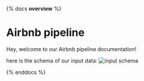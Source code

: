 {% docs __overview__ %}
# Airbnb pipeline

Hey, welcome to our Airbnb pipeline documentation!

here is the schema of our input data:
![input schema](assets/input_schema.png)

{% enddocs %}